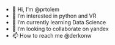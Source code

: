 - 👋 Hi, I’m @prtolem
- 👀 I’m interested in python and VR
- 🌱 I’m currently learning Data Science
- 💞️ I’m looking to collaborate on yandex
- 📫 How to reach me @derkonw
